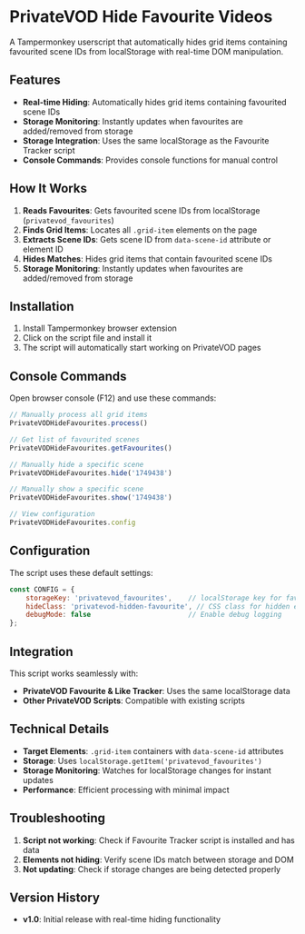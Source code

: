 # PrivateVOD Hide Favourite Videos

A Tampermonkey userscript that automatically hides grid items containing favourited scene IDs from localStorage with real-time DOM manipulation.

## Features

- **Real-time Hiding**: Automatically hides grid items containing favourited scene IDs
- **Storage Monitoring**: Instantly updates when favourites are added/removed from storage
- **Storage Integration**: Uses the same localStorage as the Favourite Tracker script
- **Console Commands**: Provides console functions for manual control

## How It Works

1. **Reads Favourites**: Gets favourited scene IDs from localStorage (`privatevod_favourites`)
2. **Finds Grid Items**: Locates all `.grid-item` elements on the page
3. **Extracts Scene IDs**: Gets scene ID from `data-scene-id` attribute or element ID
4. **Hides Matches**: Hides grid items that contain favourited scene IDs
5. **Storage Monitoring**: Instantly updates when favourites are added/removed from storage

## Installation

1. Install Tampermonkey browser extension
2. Click on the script file and install it
3. The script will automatically start working on PrivateVOD pages

## Console Commands

Open browser console (F12) and use these commands:

```javascript
// Manually process all grid items
PrivateVODHideFavourites.process()

// Get list of favourited scenes
PrivateVODHideFavourites.getFavourites()

// Manually hide a specific scene
PrivateVODHideFavourites.hide('1749438')

// Manually show a specific scene
PrivateVODHideFavourites.show('1749438')

// View configuration
PrivateVODHideFavourites.config
```

## Configuration

The script uses these default settings:

```javascript
const CONFIG = {
    storageKey: 'privatevod_favourites',    // localStorage key for favourites
    hideClass: 'privatevod-hidden-favourite', // CSS class for hidden elements
    debugMode: false                        // Enable debug logging
};
```

## Integration

This script works seamlessly with:
- **PrivateVOD Favourite & Like Tracker**: Uses the same localStorage data
- **Other PrivateVOD Scripts**: Compatible with existing scripts

## Technical Details

- **Target Elements**: `.grid-item` containers with `data-scene-id` attributes
- **Storage**: Uses `localStorage.getItem('privatevod_favourites')`
- **Storage Monitoring**: Watches for localStorage changes for instant updates
- **Performance**: Efficient processing with minimal impact

## Troubleshooting

1. **Script not working**: Check if Favourite Tracker script is installed and has data
2. **Elements not hiding**: Verify scene IDs match between storage and DOM
3. **Not updating**: Check if storage changes are being detected properly

## Version History

- **v1.0**: Initial release with real-time hiding functionality
